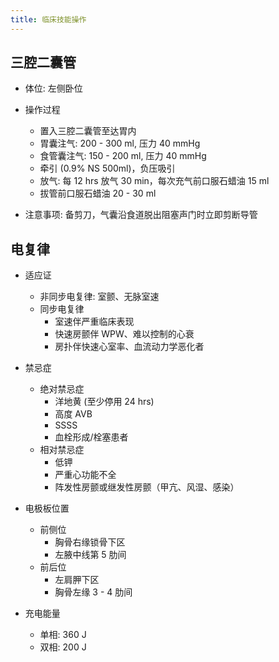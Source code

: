 ```yaml
---
title: 临床技能操作
---
```


## 三腔二囊管

- 体位: 左侧卧位

- 操作过程
    - 置入三腔二囊管至达胃内
    - 胃囊注气: 200 - 300 ml, 压力 40 mmHg
    - 食管囊注气: 150 - 200 ml, 压力 40 mmHg
    - 牵引 (0.9% NS 500ml)，负压吸引
    - 放气: 每 12 hrs 放气 30 min，每次充气前口服石蜡油 15 ml
    - 拔管前口服石蜡油 20 - 30 ml

- 注意事项: 备剪刀，气囊沿食道脱出阻塞声门时立即剪断导管

## 电复律

- 适应证
    - 非同步电复律: 室颤、无脉室速
    - 同步电复律
        - 室速伴严重临床表现
        - 快速房颤伴 WPW、难以控制的心衰
        - 房扑伴快速心室率、血流动力学恶化者

- 禁忌症
    - 绝对禁忌症
        - 洋地黄 (至少停用 24 hrs)
        - 高度 AVB
        - SSSS
        - 血栓形成/栓塞患者
    - 相对禁忌症
        - 低钾
        - 严重心功能不全
        - 阵发性房颤或继发性房颤（甲亢、风湿、感染）

- 电极板位置
    - 前侧位
        - 胸骨右缘锁骨下区
        - 左腋中线第 5 肋间
    - 前后位
        - 左肩胛下区
        - 胸骨左缘 3 - 4 肋间

- 充电能量
    - 单相: 360 J
    - 双相: 200 J
